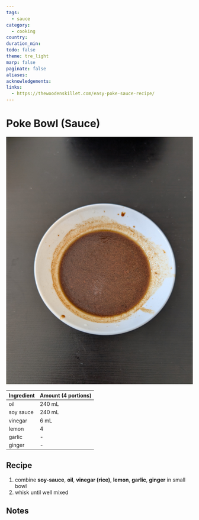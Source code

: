 ```yaml
---
tags:
  - sauce
category:
  - cooking
country: 
duration_min: 
todo: false
theme: tre_light
marp: false
paginate: false
aliases: 
acknowledgements: 
links:
  - https://thewoodenskillet.com/easy-poke-sauce-recipe/
---
```


# Poke Bowl (Sauce)
![ 300](../gfx/PXL_20250413_031221242.jpg)

|Ingredient|Amount (4 portions)|
| :- | :- |
|oil|240 mL|
|soy sauce|240 mL|
|vinegar|6 mL|
|lemon|4|
|garlic|-|
|ginger|-|

## Recipe
1. combine **soy-sauce**, **oil**, **vinegar (rice)**, **lemon**, **garlic**, **ginger** in small bowl
2. whisk until well mixed

## Notes
